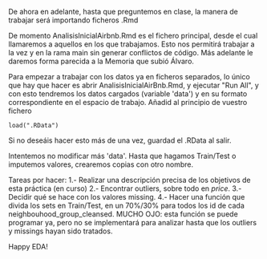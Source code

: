 De ahora en adelante, hasta que preguntemos en clase, la manera de trabajar será importando ficheros .Rmd

De momento AnalisisInicialAirbnb.Rmd es el fichero principal, desde el cual llamaremos a aquellos en los que trabajamos. Esto nos permitirá trabajar a la vez y en la rama main sin generar conflictos de código. Más adelante le daremos forma parecida a la Memoria que subió Álvaro.

Para empezar a trabajar con los datos ya en ficheros separados, lo único que hay que hacer es abrir AnalisisInicialAirBnb.Rmd, y ejecutar "Run All", y con esto tendremos los datos cargados (variable 'data') y en su formato correspondiente en el espacio de trabajo. Añadid al principio de vuestro fichero

```{r load myData, include=FALSE}
load(".RData")
```

Si no deseáis hacer esto más de una vez, guardad el .RData al salir.


Intentemos no modificar más 'data'. Hasta que hagamos Train/Test o imputemos valores, crearemos copias con otro nombre.

Tareas por hacer:
1.- Realizar una descripción precisa de los objetivos de esta práctica (en curso)
2.- Encontrar outliers, sobre todo en $price$.
3.- Decidir qué se hace con los valores missing.
4.- Hacer una función que divida los sets en Train/Test, en un 70%/30% para todos los id de cada neighbouhood_group_cleansed.
	MUCHO OJO: esta función se puede programar ya, pero no se implementará para analizar hasta que los outliers y missings hayan sido tratados.


Happy EDA!
